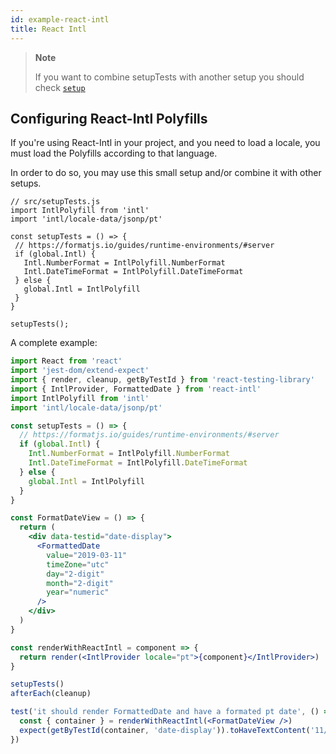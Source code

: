 ```yaml
---
id: example-react-intl
title: React Intl
---
```


> **Note**
>
> If you want to combine setupTests with another setup you should check
> [`setup`](react-testing-library/setup.md)

## Configuring React-Intl Polyfills

If you're using React-Intl in your project, and you need to load a locale, you
must load the Polyfills according to that language.

In order to do so, you may use this small setup and/or combine it with other
setups.

```
// src/setupTests.js
import IntlPolyfill from 'intl'
import 'intl/locale-data/jsonp/pt'

const setupTests = () => {
 // https://formatjs.io/guides/runtime-environments/#server
 if (global.Intl) {
   Intl.NumberFormat = IntlPolyfill.NumberFormat
   Intl.DateTimeFormat = IntlPolyfill.DateTimeFormat
 } else {
   global.Intl = IntlPolyfill
 }
}

setupTests();
```

A complete example:

```jsx
import React from 'react'
import 'jest-dom/extend-expect'
import { render, cleanup, getByTestId } from 'react-testing-library'
import { IntlProvider, FormattedDate } from 'react-intl'
import IntlPolyfill from 'intl'
import 'intl/locale-data/jsonp/pt'

const setupTests = () => {
  // https://formatjs.io/guides/runtime-environments/#server
  if (global.Intl) {
    Intl.NumberFormat = IntlPolyfill.NumberFormat
    Intl.DateTimeFormat = IntlPolyfill.DateTimeFormat
  } else {
    global.Intl = IntlPolyfill
  }
}

const FormatDateView = () => {
  return (
    <div data-testid="date-display">
      <FormattedDate
        value="2019-03-11"
        timeZone="utc"
        day="2-digit"
        month="2-digit"
        year="numeric"
      />
    </div>
  )
}

const renderWithReactIntl = component => {
  return render(<IntlProvider locale="pt">{component}</IntlProvider>)
}

setupTests()
afterEach(cleanup)

test('it should render FormattedDate and have a formated pt date', () => {
  const { container } = renderWithReactIntl(<FormatDateView />)
  expect(getByTestId(container, 'date-display')).toHaveTextContent('11/03/2019')
})
```
